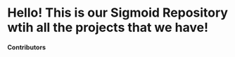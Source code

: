 # Hello! This is our Sigmoid Repository wtih all the projects that we have!

#### Contributors

<!-- readme: contributors -start -->
<!-- readme: contributors -end -->
